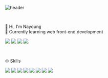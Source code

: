 ![header](https://capsule-render.vercel.app/api?type=soft&color=auto&height=200&section=header&text=Nayoung%20Kim&animation=fadeIn&fontSize=60)

<br />

👋 Hi, I'm Nayoung
<br />
🌱 Currently learning web front-end development

<a href="https://nayoungkim00.tistory.com/" target="_blank"><img src="https://img.shields.io/badge/Tistory-FF4785?style=flat&logo=tistory&logoColor=000000"/></a>
<a href="mailto:skdud3669@gmail.com" target="_blank"><img src="https://img.shields.io/badge/Gmail-FFCD00?style=flat&logo=Mail.Ru&logoColor=000000"/></a>
<a href="https://www.linkedin.com/in/nayoung-mia-kim/" target="_blank"><img src="https://img.shields.io/badge/LinkedIn-0A66C2?style=flat&logo=maildotru&logoColor=000000"/></a>
<a href="https://coursera.org/share/eee760b6f0e1dda61f6bf436e7f5b036" target="_blank"><img src="https://img.shields.io/badge/Coursera-0056D2?style=flat&logo=Coursera&logoColor=000000"/></a>

<br />

⚙️ Skills
 <p>
   <img src="https://img.shields.io/badge/javascript-F7DF1E?style=flat&logo=javascript&logoColor=000000"/>
 <img src="https://img.shields.io/badge/react-61DAFB?style=flat&logo=react&logoColor=000000"/>
<img src="https://img.shields.io/badge/typescript-1572B6?style=flat&logo=typescript&logoColor=000000"/>
  
 <img src="https://img.shields.io/badge/redux-764ABC?style=flat&logo=redux&logoColor=000000"/> 
<img src="https://img.shields.io/badge/redux--thunk-36454f?style=flat&logo=redux&logoColor=purple"/>
 <img src="https://img.shields.io/badge/css-1572B6?style=flat&logo=css3&logoColor=000000"/>
   <img src="https://img.shields.io/badge/styled--components-DB7093?style=flat&logo=styled-components&logoColor=white"/>
 <img src="https://img.shields.io/badge/sass-hotpink.svg?style=flat&logo=sass&logoColor=white"/>

 

</p>
 

<!-- 
![Nayoung's GitHub stats](https://github-readme-stats.vercel.app/api?username=nayoung3669&show_icons=true&theme=radical) -->

<!--![tistory](https://github.com/nayoung3669/nayoung3669/assets/70098144/fb022ef6-3d7e-49c2-b183-2d363139028e)

**nayoung3669/nayoung3669** is a ✨ _special_ ✨ repository because its `README.md` (this file) appears on your GitHub profile.

Here are some ideas to get you started:

- 🔭 I’m currently working on ...
- 🌱 I’m currently learning ...
- 👯 I’m looking to collaborate on ...
- 🤔 I’m looking for help with ...
- 💬 Ask me about ...
- 📫 How to reach me: ...
- 😄 Pronouns: ...
- ⚡ Fun fact: ...
-->
